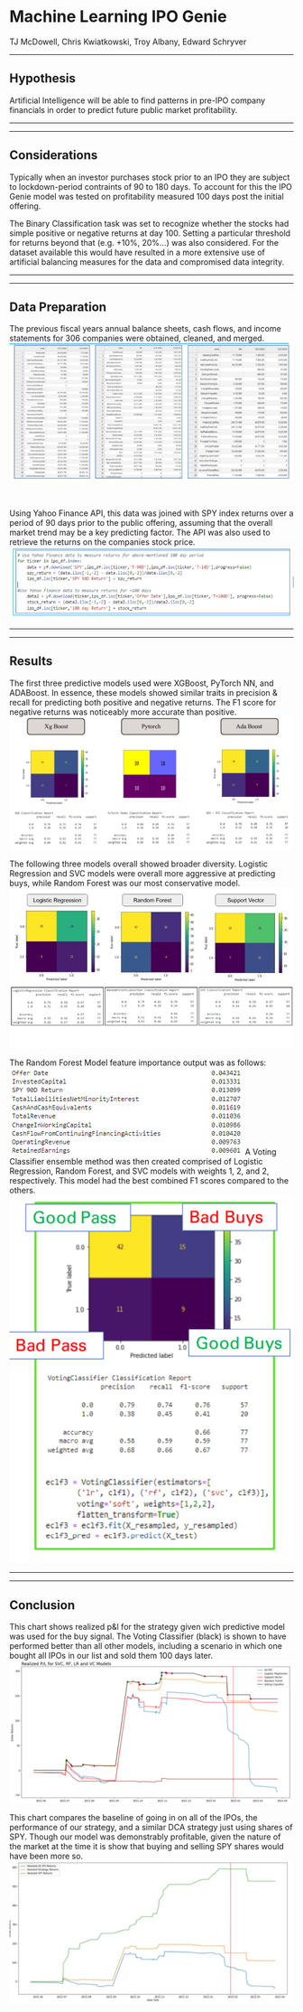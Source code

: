 # Machine Learning IPO Genie

TJ McDowell, Chris Kwiatkowski, Troy Albany, Edward Schryver

---
## Hypothesis

Artificial Intelligence will be able to find patterns in pre-IPO company financials in order to predict future public market profitability.
___
___
## Considerations 
Typically when an investor purchases stock prior to an IPO they are subject to lockdown-period contraints of 90 to 180 days. To account for this the IPO Genie model was tested on profitability measured 100 days post the initial offering.

The Binary Classification task was set to recognize whether the stocks had simple positive or negative returns at day 100. Setting a particular threshold for returns beyond that (e.g. +10%, 20%...) was also considered. For the dataset available this would have resulted in a more extensive use of artificial balancing measures for the data and compromised data integrity.

___
___

## Data Preparation

The previous fiscal years annual balance sheets, cash flows, and income statements for 306 companies were obtained, cleaned, and merged.
![Index](Images/Data.png)

 <br>

Using Yahoo Finance API, this data was joined with SPY index returns over a period of 90 days prior to the public offering, assuming that the overall market trend may be a key predicting factor. The API was also used to retrieve the returns on the companies stock price.
![Index](Images/Data2.png)

---
---
## Results

The first three predictive models used were XGBoost, PyTorch NN, and ADABoost. In essence, these models showed similar traits in precision & recall for predicting both positive and negative returns. The F1 score for negative returns was noticeably more accurate than positive.
![Index](Images/Models1.png)
<br>

The following three models overall showed broader diversity. Logistic Regression and SVC models were overall more aggressive at predicting buys, while Random Forest was our most conservative model.
![Index](Images/Slide22.jpg)


The Random Forest Model feature importance output was as follows:
![Index](Images/FI.png)
A Voting Classifier ensemble method was then created comprised of Logistic Regression, Random Forest, and SVC models with weights 1, 2, and 2, respectively. This model had the best combined F1 scores compared to the others.
![Index](Images/Model2.png)

---
---
## Conclusion

This chart shows realized p&l for the strategy given wich predictive model was used for the buy signal. The Voting Classifier (black) is shown to have performed better than all other models, including a scenario in which one bought all IPOs in our list and sold them 100 days later.
![Index](Images/Chart1.png)


This chart compares the baseline of going in on all of the IPOs, the performance of our strategy, and a similar DCA strategy just using shares of SPY. Though our model was demonstrably profitable, given the nature of the market at the time it is show that buying and selling SPY shares would have been more so.
![Index](Images/Chart2.png)
















